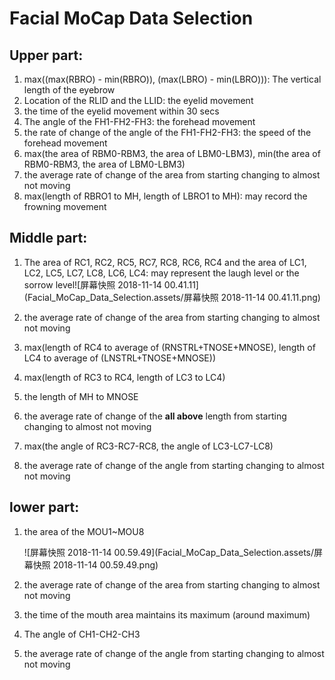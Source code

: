 # Facial MoCap Data Selection

## Upper part:

1. max((max(RBRO) - min(RBRO)), (max(LBRO) - min(LBRO))): The vertical length of the eyebrow
2. Location of the RLID and the LLID: the eyelid movement
3. the time of the eyelid movement within 30 secs
4. The angle of the FH1-FH2-FH3: the forehead movement
5. the rate of change of the angle of the FH1-FH2-FH3: the speed of the forehead movement
6. max(the area of RBM0-RBM3, the area of LBM0-LBM3), min(the area of RBM0-RBM3, the area of LBM0-LBM3)
7. the average rate of change of the area from starting changing to almost not moving
8. max(length of RBRO1 to MH, length of LBRO1 to MH): may record the frowning movement



## Middle part:

1. The area of RC1, RC2, RC5, RC7, RC8, RC6, RC4 and the area of LC1, LC2, LC5, LC7, LC8, LC6, LC4: may represent the laugh level or the sorrow level![屏幕快照 2018-11-14 00.41.11](Facial_MoCap_Data_Selection.assets/屏幕快照 2018-11-14 00.41.11.png)

2. the average rate of change of the area from starting changing to almost not moving 
3. max(length of RC4 to average of (RNSTRL+TNOSE+MNOSE), length of LC4 to average of (LNSTRL+TNOSE+MNOSE))
4. max(length of RC3 to RC4, length of LC3 to LC4)
5. the length of MH to MNOSE
6. the average rate of change of the **all above** length from starting changing to almost not moving
7. max(the angle of RC3-RC7-RC8, the angle of LC3-LC7-LC8)
8. the average rate of change of the angle from starting changing to almost not moving



## lower part:

1. the area of the MOU1~MOU8

   ![屏幕快照 2018-11-14 00.59.49](Facial_MoCap_Data_Selection.assets/屏幕快照 2018-11-14 00.59.49.png)

2. the average rate of change of the area from starting changing to almost not moving

3. the time of the mouth area maintains its maximum (around maximum)

4. The angle of CH1-CH2-CH3

5. the average rate of change of the angle from starting changing to almost not moving
